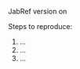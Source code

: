 <!-- Note: Please use the GitHub Issue tracker only for BugReports. 
Feature requests,  questions and general feedback is now handled at http://discourse.jabref.org 
Thanks! --> 

JabRef version <!-- version as shown in the about box --> on <!-- Windows 10|Ubuntu 14.04|Mac OS X 10.8|... -->
<!-- Hint: If you use a development version (available at http://builds.jabref.org/master/), ensure that you use the latest one. -->

Steps to reproduce:

1. ...
2. ...
3. ...

<!-- If applicable, excerpt of the bibliography file, screenshot, and excerpt of log (available in the error console) -->
